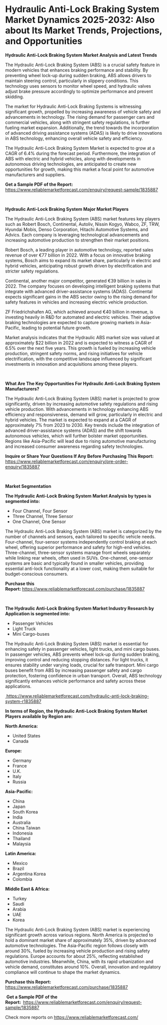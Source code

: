 <p><h1>Hydraulic Anti-Lock Braking System Market Dynamics 2025-2032: Also about Its Market Trends, Projections, and Opportunities</h1></p><p><strong>Hydraulic Anti-Lock Braking System Market Analysis and Latest Trends</strong></p>
<p><p>The Hydraulic Anti-Lock Braking System (ABS) is a crucial safety feature in modern vehicles that enhances braking performance and stability. By preventing wheel lock-up during sudden braking, ABS allows drivers to maintain steering control, particularly in slippery conditions. This technology uses sensors to monitor wheel speed, and hydraulic valves adjust brake pressure accordingly to optimize performance and prevent skidding.</p><p>The market for Hydraulic Anti-Lock Braking Systems is witnessing significant growth, propelled by increasing awareness of vehicle safety and advancements in technology. The rising demand for passenger cars and commercial vehicles, along with stringent safety regulations, is further fueling market expansion. Additionally, the trend towards the incorporation of advanced driving assistance systems (ADAS) is likely to drive innovations in ABS technology, enhancing overall vehicle safety and efficiency.</p><p>The Hydraulic Anti-Lock Braking System Market is expected to grow at a CAGR of 6.4% during the forecast period. Furthermore, the integration of ABS with electric and hybrid vehicles, along with developments in autonomous driving technologies, are anticipated to create new opportunities for growth, making this market a focal point for automotive manufacturers and suppliers.</p></p>
<p><strong>Get a Sample PDF of the Report:&nbsp;</strong> <a href="https://www.reliablemarketforecast.com/enquiry/request-sample/1835887?utm_campaign=2750&utm_medium=2&utm_source=Github&utm_content=ia&utm_term=26032025&utm_id=hydraulic-anti-lock-braking-system">https://www.reliablemarketforecast.com/enquiry/request-sample/1835887</a></p>
<p>&nbsp;</p>
<p><strong>Hydraulic Anti-Lock Braking System Major Market Players</strong></p>
<p><p>The Hydraulic Anti-Lock Braking System (ABS) market features key players such as Robert Bosch, Continental, Autoliv, Nissin Kogyo, Wabco, ZF, TRW, Hyundai Mobis, Denso Corporation, Hitachi Automotive Systems, and Advics. Each company is leveraging technological advancements and increasing automotive production to strengthen their market positions.</p><p>Robert Bosch, a leading player in automotive technology, reported sales revenue of over €77 billion in 2022. With a focus on innovative braking systems, Bosch aims to expand its market share, particularly in electric and hybrid vehicles, anticipating robust growth driven by electrification and stricter safety regulations.</p><p>Continental, another major competitor, generated €39 billion in sales in 2022. The company focuses on developing intelligent braking systems that integrate with advanced driver-assistance systems (ADAS). Continental expects significant gains in the ABS sector owing to the rising demand for safety features in vehicles and increasing electric vehicle production.</p><p>ZF Friedrichshafen AG, which achieved around €40 billion in revenue, is investing heavily in R&D for automated and electric vehicles. Their adaptive braking technologies are expected to capture growing markets in Asia-Pacific, leading to potential future growth.</p><p>Market analysis indicates that the Hydraulic ABS market size was valued at approximately $22 billion in 2022 and is expected to witness a CAGR of 6.5% over the next five years. This growth is fueled by increasing vehicle production, stringent safety norms, and rising initiatives for vehicle electrification, with the competitive landscape influenced by significant investments in innovation and acquisitions among these players.</p></p>
<p>&nbsp;</p>
<p><strong>What Are The Key Opportunities For Hydraulic Anti-Lock Braking System Manufacturers?</strong></p>
<p><p>The Hydraulic Anti-Lock Braking System (ABS) market is projected to grow significantly, driven by increasing automotive safety regulations and rising vehicle production. With advancements in technology enhancing ABS efficiency and responsiveness, demand will grow, particularly in electric and hybrid vehicles. The market is expected to expand at a CAGR of approximately 7% from 2023 to 2030. Key trends include the integration of advanced driver-assistance systems (ADAS) and the shift towards autonomous vehicles, which will further bolster market opportunities. Regions like Asia-Pacific will lead due to rising automotive manufacturing and increased consumer awareness regarding safety technologies.</p></p>
<p><strong>Inquire or Share Your Questions If Any Before Purchasing This Report:</strong> <a href="https://www.reliablemarketforecast.com/enquiry/pre-order-enquiry/1835887?utm_campaign=2750&utm_medium=2&utm_source=Github&utm_content=ia&utm_term=26032025&utm_id=hydraulic-anti-lock-braking-system">https://www.reliablemarketforecast.com/enquiry/pre-order-enquiry/1835887</a></p>
<p>&nbsp;</p>
<p><strong>Market Segmentation</strong></p>
<p><strong>The Hydraulic Anti-Lock Braking System Market Analysis by types is segmented into:</strong></p>
<p><ul><li>Four Channel, Four Sensor</li><li>Three Channel, Three Sensor</li><li>One Channel, One Sensor</li></ul></p>
<p><p>The Hydraulic Anti-Lock Braking System (ABS) market is categorized by the number of channels and sensors, each tailored to specific vehicle needs. Four-channel, four-sensor systems independently control braking at each wheel, offering superior performance and safety for high-end vehicles. Three-channel, three-sensor systems manage front wheels separately while linking rear wheels, often used in SUVs. One-channel, one-sensor systems are basic and typically found in smaller vehicles, providing essential anti-lock functionality at a lower cost, making them suitable for budget-conscious consumers.</p></p>
<p><strong>Purchase this Report:&nbsp;</strong><a href="https://www.reliablemarketforecast.com/purchase/1835887?utm_campaign=2750&utm_medium=2&utm_source=Github&utm_content=ia&utm_term=26032025&utm_id=hydraulic-anti-lock-braking-system">https://www.reliablemarketforecast.com/purchase/1835887</a></p>
<p>&nbsp;</p>
<p><strong>The Hydraulic Anti-Lock Braking System Market Industry Research by Application is segmented into:</strong></p>
<p><ul><li>Passenger Vehicles</li><li>Light Truck</li><li>Mini Cargo-buses</li></ul></p>
<p><p>The Hydraulic Anti-Lock Braking System (ABS) market is essential for enhancing safety in passenger vehicles, light trucks, and mini cargo buses. In passenger vehicles, ABS prevents wheel lock-up during sudden braking, improving control and reducing stopping distances. For light trucks, it ensures stability under varying loads, crucial for safe transport. Mini cargo buses benefit from ABS by increasing passenger safety and cargo protection, fostering confidence in urban transport. Overall, ABS technology significantly enhances vehicle performance and safety across these applications.</p></p>
<p><a href="https://www.reliablemarketforecast.com/hydraulic-anti-lock-braking-system-r1835887?utm_campaign=2750&utm_medium=2&utm_source=Github&utm_content=ia&utm_term=26032025&utm_id=hydraulic-anti-lock-braking-system">&nbsp;https://www.reliablemarketforecast.com/hydraulic-anti-lock-braking-system-r1835887</a></p>
<p><strong>In terms of Region, the Hydraulic Anti-Lock Braking System Market Players available by Region are:</strong></p>
<p>
    <p> <strong> North America: </strong>
        <ul>
            <li>United States</li>
            <li>Canada</li>
        </ul>
        </p> 
    <p> <strong> Europe: </strong>
        <ul>
            <li>Germany</li>
            <li>France</li>
            <li>U.K.</li>
            <li>Italy</li>
            <li>Russia</li>
        </ul>
        </p> 
    <p> <strong> Asia-Pacific: </strong>
        <ul>
            <li>China</li>
            <li>Japan</li>
            <li>South Korea</li>
            <li>India</li>
            <li>Australia</li>
            <li>China Taiwan</li>
            <li>Indonesia</li>
            <li>Thailand</li>
            <li>Malaysia</li>
        </ul>
        </p> 
    <p> <strong> Latin America: </strong>
        <ul>
            <li>Mexico</li>
            <li>Brazil</li>
            <li>Argentina Korea</li>
            <li>Colombia</li>
        </ul>
        </p> 
    <p> <strong> Middle East & Africa: </strong>
        <ul>
            <li>Turkey</li>
            <li>Saudi</li>
            <li>Arabia</li>
            <li>UAE</li>
            <li>Korea</li>
        </ul>
    </p>
    </p>
<p><p>The Hydraulic Anti-Lock Braking System (ABS) market is experiencing significant growth across various regions. North America is projected to hold a dominant market share of approximately 35%, driven by advanced automotive technologies. The Asia-Pacific region follows closely with around 30%, fueled by increasing vehicle production and rising safety regulations. Europe accounts for about 25%, reflecting established automotive industries. Meanwhile, China, with its rapid urbanization and vehicle demand, constitutes around 10%. Overall, innovation and regulatory compliance will continue to shape the market dynamics.</p></p>
<p><strong>Purchase this Report: </strong><a href="https://www.reliablemarketforecast.com/purchase/1835887?utm_campaign=2750&utm_medium=2&utm_source=Github&utm_content=ia&utm_term=26032025&utm_id=hydraulic-anti-lock-braking-system">https://www.reliablemarketforecast.com/purchase/1835887</a></p>
<p>&nbsp;<strong>Get a Sample PDF of the Report:&nbsp;&nbsp;</strong><a href="https://www.reliablemarketforecast.com/enquiry/request-sample/1835887?utm_campaign=2750&utm_medium=2&utm_source=Github&utm_content=ia&utm_term=26032025&utm_id=hydraulic-anti-lock-braking-system">https://www.reliablemarketforecast.com/enquiry/request-sample/1835887</a></p>
<p><strong></strong></p>
<p>Check more reports on <a href="https://www.reliablemarketforecast.com/?utm_campaign=2750&utm_medium=2&utm_source=Github&utm_content=ia&utm_term=26032025&utm_id=hydraulic-anti-lock-braking-system">https://www.reliablemarketforecast.com/</a></p>